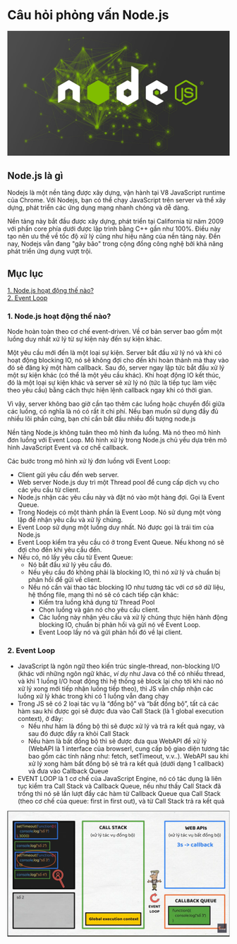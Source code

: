 # Câu hỏi phỏng vấn Node.js

![](./assets/nodejs.jpeg)

## Node.js là gì

Nodejs là một nền tảng được xây dựng, vận hành tại V8 JavaScript runtime của Chrome. Với Nodejs, bạn có thể chạy JavaScript trên server và thể xây dựng, phát triển các ứng dụng mạng nhanh chóng và dễ dàng.

Nền tảng này bắt đầu được xây dựng, phát triển tại California từ năm 2009 với phần core phía dưới được lập trình bằng C++ gần như 100%. Điều này tạo nên ưu thế về tốc độ xử lý cũng như hiệu năng của nền tảng này. Đến nay, Nodejs vẫn đang "gây bão" trong cộng đồng công nghệ bởi khả năng phát triển ứng dụng vượt trội.

## Mục lục

[1. Node.js hoạt động thế nào?](#1-nodejs-hoạt-động-thế-nào)   
[2. Event Loop](#2-event-loop)

### 1. Node.js hoạt động thế nào?

Node hoàn toàn theo cơ chế event-driven. Về cơ bản server bao gồm một luồng duy nhất xử lý từ sự kiện này đến sự kiện khác.

Một yêu cầu mới đến là một loại sự kiện. Server bắt đầu xử lý nó và khi có hoạt động blocking IO, nó sẽ không đợi cho đến khi hoàn thành mà thay vào đó sẽ đăng ký một hàm callback. Sau đó, server ngay lập tức bắt đầu xử lý một sự kiện khác (có thể là một yêu cầu khác). Khi hoạt động IO kết thúc, đó là một loại sự kiện khác và server sẽ xử lý nó (tức là tiếp tục làm việc theo yêu cầu) bằng cách thực hiện lệnh callback ngay khi có thời gian.

Vì vậy, server không bao giờ cần tạo thêm các luồng hoặc chuyển đổi giữa các luồng, có nghĩa là nó có rất ít chi phí. Nếu bạn muốn sử dụng đầy đủ nhiều lõi phần cứng, bạn chỉ cần bắt đầu nhiều đối tượng node.js

Nền tảng Node.js không tuân theo mô hình đa luồng. Mà nó theo mô hình đơn luồng với Event Loop. Mô hình xử lý trong Node.js chủ yếu dựa trên mô hình JavaScript Event và cơ chế callback.

Các bước trong mô hình xử lý đơn luồng với Event Loop:
- Client gửi yêu cầu đến web server.
- Web server Node.js duy trì một Thread pool để cung cấp dịch vụ cho các yêu cầu từ client.
- Node.js nhận các yêu cầu này và đặt nó vào một hàng đợi. Gọi là Event Queue.
- Trong Nodejs có một thành phần là Event Loop. Nó sử dụng một vòng lặp để nhận yêu cầu và xử lý chúng.
- Event Loop sử dụng một luồng duy nhất. Nó được gọi là trái tim của Node.js
- Event Loop kiểm tra yêu cầu có ở trong Event Queue. Nếu khong nó sẽ đợi cho đến khi yêu cầu đến.
- Nếu có, nó lấy yêu cầu từ Event Queue:
    - Nó bắt đầu xử lý yêu cầu đó.
    - Nếu yêu cầu đó không phải là blocking IO, thì nó xử lý và chuẩn bị phản hồi để gửi về client.
    - Nếu nó cần vài thao tác blocking IO như tương tác với cơ sở dữ liệu, hệ thống file, mạng thì nó sẽ có cách tiếp cận khác:
        + Kiểm tra luồng khả dụng từ Thread Pool
        + Chọn luồng và gán nó cho yêu cầu client.
        + Các luồng này nhận yêu cầu và xử lý chúng thực hiện hành động blocking IO, chuẩn bị phản hồi và gửi nó về Event Loop.
        + Event Loop lấy nó và gửi phản hồi đó về lại client.
    
### 2. Event Loop

- JavaScript là ngôn ngữ theo kiến trúc single-thread, non-blocking I/O (khác với những ngôn ngữ khác, *ví dụ* như Java có thể có nhiều thread, và khi 1 luồng I/O hoạt động thì hệ thống sẽ block lại cho tới khi nào nó xử lý xong mới tiếp nhận luồng tiếp theo), thì JS vẫn chấp nhận các luồng xử lý khác trong khi có 1 luồng vẫn đang chạy
- Trong JS sẽ có 2 loại tác vụ là “đồng bộ” và “bất đồng bộ”, tất cả các hàm sau khi được gọi sẽ được đưa vào Call Stack (là 1 global execution context), ở đây:
    - Nếu như hàm là đồng bộ thì sẽ được xử lý và trả ra kết quả ngay, và sau đó được đẩy ra khỏi Call Stack
    - Nếu hàm là bất đồng bộ thì sẽ được đưa qua WebAPI để xử lý (WebAPI là 1 interface của browserI, cung cấp bộ giao diện tương tác bao gồm các tính năng như: fetch, setTimeout, v.v..). WebAPI sau khi xử lý xong hàm bất đồng bộ sẽ trả ra kết quả (dưới dạng 1 callback) và đưa vào Callback Queue
- EVENT LOOP là 1 cơ chế của JavaScript Engine, nó có tác dụng là liên tục kiểm tra Call Stack và Callback Queue, nếu như thấy Call Stack đã trống thì nó sẽ lần lượt đẩy các hàm từ Callback Queue qua Call Stack (theo cơ chế của queue: first in first out), và từ Call Stack trả ra kết quả

![](./assets/event-loop.png)